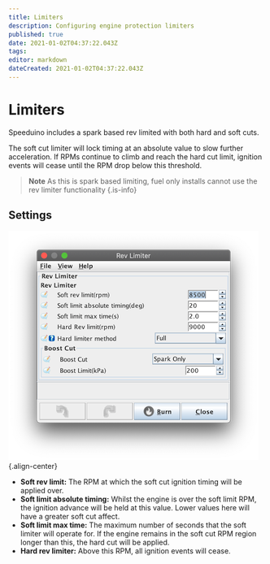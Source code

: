 ```yaml
---
title: Limiters
description: Configuring engine protection limiters
published: true
date: 2021-01-02T04:37:22.043Z
tags: 
editor: markdown
dateCreated: 2021-01-02T04:37:22.043Z
---
```


# Limiters

Speeduino includes a spark based rev limited with both hard and soft cuts.

The soft cut limiter will lock timing at an absolute value to slow further acceleration. If RPMs continue to climb and reach the hard cut limit, ignition events will cease until the RPM drop below this threshold.

> **Note** As this is spark based limiting, fuel only installs cannot use the rev limiter functionality
{.is-info}


## Settings

![Rev limiter settings](/img/tuning/revLimiter.png){.align-center}

- **Soft rev limit:** The RPM at which the soft cut ignition timing will be applied over.
- **Soft limit absolute timing:** Whilst the engine is over the soft limit RPM, the ignition advance will be held at this value. Lower values here will have a greater soft cut affect.
- **Soft limit max time:** The maximum number of seconds that the soft limiter will operate for. If the engine remains in the soft cut RPM region longer than this, the hard cut will be applied.
- **Hard rev limiter:** Above this RPM, all ignition events will cease.
